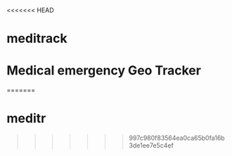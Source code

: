<<<<<<< HEAD
# meditrack
# Medical emergency Geo Tracker
=======
# meditr
>>>>>>> 997c980f83564ea0ca65b0fa16b3de1ee7e5c4ef
